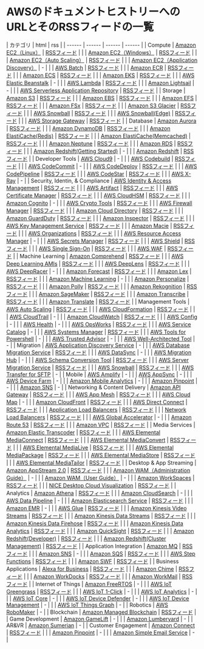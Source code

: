 # AWSのドキュメントヒストリーへのURLとそのRSSフィードの一覧


|  カテゴリ | html | rss |
|  ------ | ------ | ------ | ------ |
| Compute | [Amazon EC2（Linux）](https://docs.aws.amazon.com/AWSEC2/latest/UserGuide/DocumentHistory.html) | [RSSフィード](https://docs.aws.amazon.com/AWSEC2/latest/UserGuide/amazon-ec2-release-notes.rss)  |
|  | [Amazon EC2（Windows）](https://docs.aws.amazon.com/AWSEC2/latest/WindowsGuide/DocumentHistory.html) | [RSSフィード](https://docs.aws.amazon.com/AWSEC2/latest/WindowsGuide/amazon-ec2-release-notes.rss)  |
|  | [Amazon EC2（Auto Scaling）](https://docs.aws.amazon.com/autoscaling/ec2/userguide/DocumentHistory.html) | [RSSフィード](https://docs.aws.amazon.com/autoscaling/ec2/userguide/CHAP_DocumentHistory.rss)  |
|  | [Amazon EC2（Application Discovery）](https://docs.aws.amazon.com/application-discovery/latest/userguide/doc-history.html) | - |
|  | [AWS Batch](https://docs.aws.amazon.com/batch/latest/userguide/document_history.html) | [RSSフィード](https://docs.aws.amazon.com/batch/latest/userguide/document_history.rss)  |
|  | [Amazon ECR](https://docs.aws.amazon.com/AmazonECR/latest/userguide/doc-history.html) | [RSSフィード](https://docs.aws.amazon.com/AmazonECR/latest/userguide/amazon-ecr-release-notes.rss)  |
|  | [Amazon ECS](https://docs.aws.amazon.com/AmazonECS/latest/developerguide/document_history.html) | [RSSフィード](https://docs.aws.amazon.com/AmazonECS/latest/developerguide/amazon-ecs-release-notes.rss)  |
|  | [Amazon EKS](https://docs.aws.amazon.com/eks/latest/userguide/doc-history.html) | [RSSフィード](https://docs.aws.amazon.com/eks/latest/userguide/doc-history.rss)  |
|  | [AWS Elastic Beanstalk](https://docs.aws.amazon.com/elasticbeanstalk/latest/platforms/platform-history.html) | - |
|  | [AWS Lambda](https://docs.aws.amazon.com/lambda/latest/dg/history.html) | [RSSフィード](https://docs.aws.amazon.com/lambda/latest/dg/lambda-updates.rss)  |
|  | [Amazon Lightsail](https://lightsail.aws.amazon.com/ls/docs/en/all) | - |
|  | [AWS Serverless Application Repository](https://docs.aws.amazon.com/serverlessrepo/latest/devguide/doc-history.html) | [RSSフィード](https://docs.aws.amazon.com/serverlessrepo/latest/devguide/serverlessrepo-updates.rss)  |
| Storage | [Amazon S3](https://docs.aws.amazon.com/AmazonS3/latest/dev/WhatsNew.html) | [RSSフィード](https://docs.aws.amazon.com/AmazonS3/latest/dev/s3-dev-guide-rss-updates.rss)  |
|  | [Amazon EBS](https://docs.aws.amazon.com/AWSEC2/latest/UserGuide/DocumentHistory.html) | [RSSフィード](https://docs.aws.amazon.com/AWSEC2/latest/UserGuide/amazon-ec2-release-notes.rss)  |
|  | [Amazon EFS](https://docs.aws.amazon.com/efs/latest/ug/document-history.html) | [RSSフィード](https://docs.aws.amazon.com/efs/latest/ug/amazon-efs-doc-updates.rss)  |
|  | [Amazon FSx](https://docs.aws.amazon.com/fsx/latest/WindowsGuide/doc-history.html) | [RSSフィード](https://docs.aws.amazon.com/fsx/latest/WindowsGuide/WindowsGuide.rss)  |
|  | [Amazon S3 Glacier](https://docs.aws.amazon.com/amazonglacier/latest/dev/document-history.html) | [RSSフィード](https://docs.aws.amazon.com/amazonglacier/latest/dev/glacier-dev-guide-rss-updates.rss)  |
|  | [AWS Snowball](https://docs.aws.amazon.com/snowball/latest/ug/WhatsNew.html) | [RSSフィード](https://docs.aws.amazon.com/snowball/latest/ug/aws-snowball-user-guide-updates.rss)  |
|  | [AWS Snowball(Edge)](https://docs.aws.amazon.com/snowball/latest/developer-guide/doc-history.html) | [RSSフィード](https://docs.aws.amazon.com/snowball/latest/developer-guide/aws-snowball-edge-developer-guide-updates.rss)  |
|  | [AWS Storage Gateway](https://docs.aws.amazon.com/storagegateway/latest/userguide/DocumentHistory.html) | [RSSフィード](https://docs.aws.amazon.com/storagegateway/latest/userguide/aws-storage-gateway-release-notes.rss)  |
| Database | [Amazon Aurora](https://docs.aws.amazon.com/AmazonRDS/latest/AuroraUserGuide/WhatsNew.html) | [RSSフィード](https://docs.aws.amazon.com/AmazonRDS/latest/AuroraUserGuide/auroraupdates.rss)  |
|  | [Amazon DynamoDB](https://docs.aws.amazon.com/amazondynamodb/latest/developerguide/DocumentHistory.html) | [RSSフィード](https://docs.aws.amazon.com/amazondynamodb/latest/developerguide/dynamodbupdates.rss)  |
|  | [Amazon ElastiCache(Redis)](https://docs.aws.amazon.com/AmazonElastiCache/latest/red-ug/WhatsNew.html) | [RSSフィード](https://docs.aws.amazon.com/AmazonElastiCache/latest/red-ug/amazon-elcr-release-notes.rss)  |
|  | [Amazon ElastiCache(Memcached)](https://docs.aws.amazon.com/AmazonElastiCache/latest/mem-ug/WhatsNew.html) | [RSSフィード](https://docs.aws.amazon.com/AmazonElastiCache/latest/mem-ug/amazon-elcm-release-notes.rss)  |
|  | [Amazon Neptune](https://docs.aws.amazon.com/neptune/latest/userguide/doc-history.html) | [RSSフィード](https://docs.aws.amazon.com/neptune/latest/userguide/testupdates.rss)  |
|  | [Amazon RDS](https://docs.aws.amazon.com/AmazonRDS/latest/UserGuide/WhatsNew.html) | [RSSフィード](https://docs.aws.amazon.com/AmazonRDS/latest/UserGuide/rdsupdates.rss)  |
|  | [Amazon Redshift(Getting Started)](https://docs.aws.amazon.com/redshift/latest/gsg/document-history.html) | - |
|  | [Amazon Redshift](https://docs.aws.amazon.com/redshift/latest/dg/doc-history.html) | [RSSフィード](https://docs.aws.amazon.com/redshift/latest/dg/Dochistory.rss)  |
| Developer Tools | [AWS Cloud9](https://docs.aws.amazon.com/cloud9/latest/user-guide/history.html) | - |
|  | [AWS Codebuild](https://docs.aws.amazon.com/codebuild/latest/userguide/history.html) | [RSSフィード](https://docs.aws.amazon.com/codebuild/latest/userguide/aws-codebuild-user-guide-updates.rss)  |
|  | [AWS CodeCommit](https://docs.aws.amazon.com/codecommit/latest/userguide/history.html) | - |
|  | [AWS CodeDeploy](https://docs.aws.amazon.com/codedeploy/latest/userguide/document-history.html) | [RSSフィード](https://docs.aws.amazon.com/codedeploy/latest/userguide/aws-codedeploy-user-guide-updates.rss)  |
|  | [AWS CodePipeline](https://docs.aws.amazon.com/codepipeline/latest/userguide/history.html) | [RSSフィード](https://docs.aws.amazon.com/codepipeline/latest/userguide/aws-codepipeline-user-guide-updates.rss)  |
|  | [AWS CodeStar](https://docs.aws.amazon.com/codestar/latest/userguide/history.html) | [RSSフィード](https://docs.aws.amazon.com/codestar/latest/userguide/aws-codestar-user-guide-updates.rss)  |
|  | [AWS X-Ray](https://docs.aws.amazon.com/codestar/latest/userguide/aws-codestar-user-guide-updates.rss) | - |
| Security, Identin, & Compliance | [AWS Identity & Access Management](https://docs.aws.amazon.com/IAM/latest/UserGuide/document-history.html) | [RSSフィード](https://docs.aws.amazon.com/IAM/latest/UserGuide/aws-iam-release-notes.rss)  |
|  | [AWS Artifact](https://docs.aws.amazon.com/artifact/latest/ug/doc-history.html) | [RSSフィード](https://docs.aws.amazon.com/artifact/latest/ug/amazon-art-release-notes.rss)  |
|  | [AWS Certificate Manager](https://docs.aws.amazon.com/acm/latest/userguide/dochistory.html) | [RSSフィード](https://docs.aws.amazon.com/acm/latest/userguide/aws-certificate-manager-release-notes.rss)  |
|  | [AWS CloudHSM](https://docs.aws.amazon.com/cloudhsm/latest/userguide/document-history.html) | [RSSフィード](https://docs.aws.amazon.com/cloudhsm/latest/userguide/amazon-cloudhsm-release-notes.rss)  |
|  | [Amazon Cognito](https://docs.aws.amazon.com/cognito/latest/developerguide/cognito-document-history.html) | - |
|  | [AWS Crypto Tools](https://docs.aws.amazon.com/encryption-sdk/latest/developer-guide/document-history.html) | [RSSフィード](https://docs.aws.amazon.com/encryption-sdk/latest/developer-guide/aws-encryption-sdk-documentation-history.rss)  |
|  | [AWS Firewall Manager](https://docs.aws.amazon.com/waf/latest/developerguide/doc-history.html) | [RSSフィード](https://docs.aws.amazon.com/waf/latest/developerguide/aws-waf-doc-history.rss)  |
|  | [Amazon Cloud Directory](https://docs.aws.amazon.com/clouddirectory/latest/developerguide/document_history.html) | [RSSフィード](https://docs.aws.amazon.com/clouddirectory/latest/developerguide/amazon-cloud-directory-developer-guide-doc-history.rss)  |
|  | [Amazon GuardDuty](https://docs.aws.amazon.com/guardduty/latest/ug/doc-history.html) | [RSSフィード](https://docs.aws.amazon.com/guardduty/latest/ug/amazon-guardduty-doc-history.rss)  |
|  | [Amazon Inspector](https://docs.aws.amazon.com/inspector/latest/userguide/document-history.html) | [RSSフィード](https://docs.aws.amazon.com/inspector/latest/userguide/amazon-inspector-release-notes.rss)  |
|  | [AWS Key Management Service](https://docs.aws.amazon.com/kms/latest/developerguide/dochistory.html) | [RSSフィード](https://docs.aws.amazon.com/kms/latest/developerguide/aws-kms-document-history.rss)  |
|  | [Amazon Macie](https://docs.aws.amazon.com/macie/latest/userguide/doc-history.html) | [RSSフィード](https://docs.aws.amazon.com/macie/latest/userguide/amazon-macie-doc-history.rss)  |
|  | [AWS Organizations](https://docs.aws.amazon.com/organizations/latest/userguide/orgs_introduction.html) | [RSSフィード](https://docs.aws.amazon.com/organizations/latest/userguide/aws-organizations-release-notes.rss)  |
|  | [AWS Resource Access Manager](https://docs.aws.amazon.com/ram/latest/userguide/doc-history.html) | - |
|  | [AWS Secrets Manager](https://docs.aws.amazon.com/secretsmanager/latest/userguide/document-history.html) | [RSSフィード](https://docs.aws.amazon.com/secretsmanager/latest/userguide/aws-secretsmanager-documentation-updates.rss)  |
|  | [AWS Shield](https://docs.aws.amazon.com/waf/latest/developerguide/doc-history.html) | [RSSフィード](https://docs.aws.amazon.com/waf/latest/developerguide/aws-waf-doc-history.rss)  |
|  | [AWS Single Sign-On](https://docs.aws.amazon.com/singlesignon/latest/userguide/doc-history.html) | [RSSフィード](https://docs.aws.amazon.com/singlesignon/latest/userguide/aws-single-sign-on-user-guide-doc-history.rss)  |
|  | [AWS WAF](https://docs.aws.amazon.com/waf/latest/developerguide/doc-history.html) | [RSSフィード](https://docs.aws.amazon.com/waf/latest/developerguide/aws-waf-doc-history.rss)  |
| Machine Learning | [Amazon Comprehend](https://docs.aws.amazon.com/comprehend/latest/dg/doc-history.html) | [RSSフィード](https://docs.aws.amazon.com/comprehend/latest/dg/amazon-comprehend-release-notes.rss)  |
|  | [AWS Deep Learning AMIs](https://docs.aws.amazon.com/dlami/latest/devguide/doc-history.html) | [RSSフィード](https://docs.aws.amazon.com/dlami/latest/devguide/aws-dlami-devguide-updates.rss)  |
|  | [AWS DeepLens](https://docs.aws.amazon.com/deeplens/latest/dg/doc-history.html) | [RSSフィード](https://docs.aws.amazon.com/deeplens/latest/dg/aws-deeplens-documentation-history.rss)  |
|  | [AWS DeepRacer](https://docs.aws.amazon.com/deepracer/latest/developerguide/doc-history.html) | - |
|  | [Amazon Forecast](https://docs.aws.amazon.com/forecast/latest/dg/doc-history.html) | [RSSフィード](https://docs.aws.amazon.com/forecast/latest/dg/amazon-forecast-dev-guide-rss-updates.rss)  |
|  | [Amazon Lex](https://docs.aws.amazon.com/lex/latest/dg/doc-history.html) | [RSSフィード](https://docs.aws.amazon.com/lex/latest/dg/amazon-lex-document-history.rss)  |
|  | [Amazon Machine Learning](https://docs.aws.amazon.com/machine-learning/latest/dg/history.html) | - |
|  | [Amazon Personalize](https://docs.aws.amazon.com/personalize/latest/dg/document-history.html) | [RSSフィード](https://docs.aws.amazon.com/personalize/latest/dg/perseupdates.rss)  |
|  | [Amazon Polly](https://docs.aws.amazon.com/polly/latest/dg/doc-history.html) | [RSSフィード](https://docs.aws.amazon.com/polly/latest/dg/doc-history.rss)  |
|  | [Amazon Rekognition](https://docs.aws.amazon.com/rekognition/latest/dg/document-history.html) | [RSSフィード](https://docs.aws.amazon.com/rekognition/latest/dg/rekupdates.rss)  |
|  | [Amazon SageMaker](https://docs.aws.amazon.com/sagemaker/latest/dg/doc-history.html) | [RSSフィード](https://docs.aws.amazon.com/sagemaker/latest/dg/amazon-sagemaker-release-notes.rss)  |
|  | [Amazon Transcribe](https://docs.aws.amazon.com/transcribe/latest/dg/doc-history.html) | [RSSフィード](https://docs.aws.amazon.com/transcribe/latest/dg/amazon-transcribe-document-history.rss)  |
|  | [Amazon Translate](https://docs.aws.amazon.com/translate/latest/dg/doc-history.html) | [RSSフィード](https://docs.aws.amazon.com/translate/latest/dg/amazon-translate-release-notes.rss)  |
| Management Tools | [AWS Auto Scaling](https://docs.aws.amazon.com/autoscaling/plans/userguide/auto-scaling-doc-history.html) | [RSSフィード](https://docs.aws.amazon.com/autoscaling/plans/userguide/doc-history.rss)  |
|  | [AWS CloudFormation](https://docs.aws.amazon.com/AWSCloudFormation/latest/UserGuide/ReleaseHistory.html) | [RSSフィード](https://docs.aws.amazon.com/AWSCloudFormation/latest/UserGuide/aws-cloudformation-release-notes.rss)  |
|  | [AWS CloudTrail](https://docs.aws.amazon.com/awscloudtrail/latest/userguide/cloudtrail-document-history.html) | - |
|  | [Amazon CloudWatch](https://docs.aws.amazon.com/AmazonCloudWatch/latest/monitoring/DocumentHistory.html) | [RSSフィード](https://docs.aws.amazon.com/AmazonCloudWatch/latest/monitoring/amazon-cloudwatch-document-history.rss)  |
|  | [AWS Config](https://docs.aws.amazon.com/config/latest/developerguide/DocumentHistory.html) | - |
|  | [AWS Health](https://docs.aws.amazon.com/health/latest/ug/doc-history.html) | - |
|  | [AWS OpsWorks](https://docs.aws.amazon.com/opsworks/latest/userguide/history.html) | [RSSフィード](https://docs.aws.amazon.com/opsworks/latest/userguide/opsworks-doc-release-notes.rss)  |
|  | [AWS Service Catalog](https://docs.aws.amazon.com/servicecatalog/latest/adminguide/history.html) | - |
|  | [AWS Systems Manager](https://docs.aws.amazon.com/systems-manager/latest/userguide/systems-manager-release-history.html) | [RSSフィード](https://docs.aws.amazon.com/systems-manager/latest/userguide/aws-systems-manager-user-guide-updates.rss)  |
|  | [AWS Tools for Powershell](https://docs.aws.amazon.com/powershell/latest/userguide/history-pst.html) | - |
|  | [AWS Trusted Advisor](https://docs.aws.amazon.com/awssupport/latest/user/History.html) | - |
|  | [AWS Well-Architected Tool](https://docs.aws.amazon.com/wellarchitected/latest/userguide/doc-history.html) | - |
| Migration | [AWS Application Discovery Service](https://docs.aws.amazon.com/application-discovery/latest/userguide/doc-history.html) | - |
|  | [AWS Database Migration Service](https://docs.aws.amazon.com/dms/latest/userguide/WhatsNew.html) | [RSSフィード](https://docs.aws.amazon.com/dms/latest/userguide/aws-dms-updates.rss)  |
|  | [AWS DataSync](https://docs.aws.amazon.com/datasync/latest/userguide/doc-history.html) | - |
|  | [AWS Migration Hub](https://docs.aws.amazon.com/migrationhub/latest/ug/document-history.html) | - |
|  | [AWS Schema Conversion Tool](https://docs.aws.amazon.com/SchemaConversionTool/latest/userguide/WhatsNew.html) | [RSSフィード](https://docs.aws.amazon.com/SchemaConversionTool/latest/userguide/aws-sct-updates.rss)  |
|  | [AWS Server Migration Service](https://docs.aws.amazon.com/server-migration-service/latest/userguide/doc-history.html) | [RSSフィード](https://docs.aws.amazon.com/server-migration-service/latest/userguide/server-migration-service-release-notes.rss)  |
|  | [AWS Snowball](https://docs.aws.amazon.com/snowball/latest/ug/WhatsNew.html) | [RSSフィード](https://docs.aws.amazon.com/snowball/latest/ug/aws-snowball-user-guide-updates.rss)  |
|  | [AWS Transfer for SFTP](https://docs.aws.amazon.com/transfer/latest/userguide/doc-history.html) | - |
| Mobile | [AWS Amplify](https://docs.aws.amazon.com/amplify/latest/userguide/welcome.html) | - |
|  | [AWS AppSync](https://docs.aws.amazon.com/appsync/latest/devguide/welcome.html) | - |
|  | [AWS Device Farm](https://docs.aws.amazon.com/devicefarm/latest/developerguide/history.html) | - |
|  | [Amazon Mobile  Analytics](https://docs.aws.amazon.com/mobileanalytics/latest/ug/document-history.html) | - |
|  | [Amazon Pinpoint](https://docs.aws.amazon.com/pinpoint/latest/userguide/doc-history.html) | - |
|  | [Amazon SNS](https://docs.aws.amazon.com/sns/latest/dg/document-history.html) | - |
| Networking & Content Delivery | [Amazon API Gateway](https://docs.aws.amazon.com/apigateway/latest/developerguide/history.html) | [RSSフィード](https://docs.aws.amazon.com/apigateway/latest/developerguide/amazon-apigateway-release-notes.rss)  |
|  | [AWS App Mesh](https://docs.aws.amazon.com/app-mesh/latest/userguide/doc-history.html) | [RSSフィード](https://docs.aws.amazon.com/app-mesh/latest/userguide/app-mesh-ug.rss)  |
|  | [AWS Cloud Map](https://docs.aws.amazon.com/cloud-map/latest/dg/doc-history.html) | - |
|  | [Amazon CloudFront](https://docs.aws.amazon.com/AmazonCloudFront/latest/DeveloperGuide/WhatsNew.html) | [RSSフィード](https://docs.aws.amazon.com/AmazonCloudFront/latest/DeveloperGuide/amazon-cf-doc-releases.rss)  |
|  | [AWS Direct Connect](https://docs.aws.amazon.com/directconnect/latest/UserGuide/AboutThisGuide.html) | [RSSフィード](https://docs.aws.amazon.com/directconnect/latest/UserGuide/direct-connect-release-notes.rss)  |
|  | [Application Load Balancers](https://docs.aws.amazon.com/elasticloadbalancing/latest/application/doc-history.html) | [RSSフィード](https://docs.aws.amazon.com/elasticloadbalancing/latest/application/application-load-balancer-release-notes.rss)  |
|  | [Network Load Balancers](https://docs.aws.amazon.com/elasticloadbalancing/latest/network/doc-history.html) | [RSSフィード](https://docs.aws.amazon.com/elasticloadbalancing/latest/network/network-load-balancer-release-notes.rss)  |
|  | [AWS Global Accelerator](https://docs.aws.amazon.com/global-accelerator/latest/dg/WhatsNew.html) | - |
|  | [Amazon Route 53](https://docs.aws.amazon.com/Route53/latest/DeveloperGuide/History.html) | [RSSフィード](https://docs.aws.amazon.com/Route53/latest/DeveloperGuide/amazon-route-53-release-notes.rss)  |
|  | [Amazon VPC](https://docs.aws.amazon.com/AmazonVPC/latest/UserGuide/WhatsNew.html) | [RSSフィード](https://docs.aws.amazon.com/vpc/latest/userguide/amazon-vpc-release-notes.rss)  |
| Media Services | [Amazon Elastic Transcoder](https://docs.aws.amazon.com/elastictranscoder/latest/developerguide/history.html) | [RSSフィード](https://docs.aws.amazon.com/elastictranscoder/latest/developerguide/amazon-ets-release-notes.rss)  |
|  | [AWS Elemental MediaConnect](https://docs.aws.amazon.com/mediaconnect/latest/ug/doc-history.html) | [RSSフィード](https://docs.aws.amazon.com/mediaconnect/latest/ug/aws-elemental-mediaconnect-release-notes.rss)  |
|  | [AWS Elemental MediaConvert](https://docs.aws.amazon.com/mediaconvert/latest/ug/doc-history.html) | [RSSフィード](https://docs.aws.amazon.com/mediaconvert/latest/ug/mediaconvert-documentatation-updates.rss)  |
|  | [AWS Elemental MediaLive](https://docs.aws.amazon.com/medialive/latest/ug/doc-history.html) | [RSSフィード](https://docs.aws.amazon.com/medialive/latest/ug/medialive-documentation-updates.rss)  |
|  | [AWS Elemental MediaPackage](https://docs.aws.amazon.com/mediapackage/latest/ug/doc-history.html) | [RSSフィード](https://docs.aws.amazon.com/mediapackage/latest/ug/aws-elemental-mediapackage-release-notes.rss)  |
|  | [AWS Elemental MediaStore](https://docs.aws.amazon.com/mediastore/latest/ug/doc-history.html) | [RSSフィード](https://docs.aws.amazon.com/mediastore/latest/ug/aws-elemental-mediastore-release-notes.rss)  |
|  | [AWS Elemental MediaTailor](https://docs.aws.amazon.com/mediatailor/latest/ug/document-history.html) | [RSSフィード](https://docs.aws.amazon.com/mediatailor/latest/ug/aws-elemental-mediatailor-release-notes.rss)  |
| Desktop & App Streaming | [Amazon AppStream 2.0](https://docs.aws.amazon.com/appstream2/latest/developerguide/doc-history.html) | [RSSフィード](https://docs.aws.amazon.com/appstream2/latest/developerguide/doc-history.rss)  |
|  | [Amazon WAM（Administration Guide）](https://docs.aws.amazon.com/wam/latest/adminguide/what_is.html) | - |
|  | [Amazon WAM（User Guide）](https://docs.aws.amazon.com/wam/latest/userguide/getting_started.html) | - |
|  | [Amazon WorkSpaces](https://docs.aws.amazon.com/workspaces/latest/adminguide/workspaces-document-history.html) | [RSSフィード](https://docs.aws.amazon.com/workspaces/latest/adminguide/document-history.rss)  |
|  | [NICE Desktop Cloud Visualization](https://docs.aws.amazon.com/dcv/latest/adminguide/doc-history.html) | [RSSフィード](https://docs.aws.amazon.com/dcv/latest/adminguide/nice-dcv-admin-release-notes.rss)  |
| Analytics | [Amazon Athena](https://docs.aws.amazon.com/athena/latest/ug/DocHistory.html) | [RSSフィード](https://docs.aws.amazon.com/athena/latest/ug/amazon-athena-release-notes.rss)  |
|  | [Amazon CloudSearch](https://docs.aws.amazon.com/cloudsearch/latest/developerguide/document-history.html) | - |
|  | [AWS Data Pipeline](https://docs.aws.amazon.com/datapipeline/latest/DeveloperGuide/DocHistory.html) | - |
|  | [Amazon Elasticsearch Service](https://docs.aws.amazon.com/elasticsearch-service/latest/developerguide/release-notes.html) | [RSSフィード](https://docs.aws.amazon.com/elasticsearch-service/latest/developerguide/amazon-elasticsearch-service-release-notes.rss)  |
|  | [Amazon EMR](https://docs.aws.amazon.com/emr/latest/ManagementGuide/emr-what-is-emr.html) | - |
|  | [AWS Glue](https://docs.aws.amazon.com/glue/latest/dg/doc-history.html) | [RSSフィード](https://docs.aws.amazon.com/glue/latest/dg/aws-glue-release-notes.rss)  |
|  | [Amazon Kinesis Video Streams](https://docs.aws.amazon.com/kinesisvideostreams/latest/dg/doc-history.html) | [RSSフィード](https://docs.aws.amazon.com/kinesisvideostreams/latest/dg/akvs-release-notes.rss)  |
|  | [Amazon Kinesis Data Streams](https://docs.aws.amazon.com/streams/latest/dev/history.html) | [RSSフィード](https://docs.aws.amazon.com/streams/latest/dev/aks-release-notes.rss)  |
|  | [Amazon Kinesis Data Firehose](https://docs.aws.amazon.com/firehose/latest/dev/history.html) | [RSSフィード](https://docs.aws.amazon.com/firehose/latest/dev/akf-release-notes.rss)  |
|  | [Amazon Kinesis Data Analytics](https://docs.aws.amazon.com/kinesisanalytics/latest/dev/doc-history.html) | [RSSフィード](https://docs.aws.amazon.com/kinesisanalytics/latest/dev/akda-release-notes.rss)  |
|  | [Amazon QuickSight](https://docs.aws.amazon.com/quicksight/latest/user/WhatsNew.html) | [RSSフィード](https://docs.aws.amazon.com/quicksight/latest/user/amazon-quicksight-doc-release-notes.rss)  |
|  | [Amazon Redshift(Developer)](https://docs.aws.amazon.com/redshift/latest/dg/doc-history.html) | [RSSフィード](https://docs.aws.amazon.com/redshift/latest/dg/Dochistory.rss)  |
|  | [Amazon Redshift(Cluster Management)](https://docs.aws.amazon.com/redshift/latest/mgmt/document-history.html) | [RSSフィード](https://docs.aws.amazon.com/redshift/latest/mgmt/CMDochistory.rss)  |
| Application Integration | [Amazon MQ](https://docs.aws.amazon.com/amazon-mq/latest/developer-guide/amazon-mq-release-notes.html) | [RSSフィード](https://docs.aws.amazon.com/amazon-mq/latest/developer-guide/recent-updates.rss)  |
|  | [Amazon SNS](https://docs.aws.amazon.com/sns/latest/dg/document-history.html) | - |
|  | [Amazon SQS](https://docs.aws.amazon.com/AWSSimpleQueueService/latest/SQSDeveloperGuide/sqs-release-notes.html) | [RSSフィード](https://docs.aws.amazon.com/AWSSimpleQueueService/latest/SQSDeveloperGuide/recent-updates.rss)  |
|  | [AWS Step Functions](https://docs.aws.amazon.com/step-functions/latest/dg/document-history.html) | [RSSフィード](https://docs.aws.amazon.com/step-functions/latest/dg/document-history.html)  |
|  | [Amazon SWF](https://docs.aws.amazon.com/amazonswf/latest/developerguide/WhatsNew.html) | [RSSフィード](https://docs.aws.amazon.com/amazonswf/latest/developerguide/recent-updates.rss)  |
| Business Applications | [Alexa for Business](https://docs.aws.amazon.com/a4b/latest/ag/doc-history.html) | [RSSフィード](https://docs.aws.amazon.com/a4b/latest/ag/alexa-for-business-release-notes.rss)  |
|  | [Amazon Chime](https://docs.aws.amazon.com/chime/latest/ag/doc-history.html) | [RSSフィード](https://docs.aws.amazon.com/chime/latest/ag/amazon-chime-release-notes.rss)  |
|  | [Amazon WorkDocks](https://docs.aws.amazon.com/workdocs/latest/adminguide/document_history.html) | [RSSフィード](https://docs.aws.amazon.com/workdocs/latest/adminguide/amazon-workdocs-release-notes.rss)  |
|  | [Amazon WorkMail](https://docs.aws.amazon.com/workmail/latest/userguide/DocumentHistory.html) | [RSSフィード](https://docs.aws.amazon.com/workmail/latest/userguide/amazon-workmail-release-notes.rss)  |
| Internet of Things | [Amazon FreeRTOS](https://docs.aws.amazon.com/freertos/latest/userguide/what-is-amazon-freertos.html) | - |
|  | [AWS IoT Greengrass](https://docs.aws.amazon.com/greengrass/latest/developerguide/doc-history.html) | [RSSフィード](https://docs.aws.amazon.com/greengrass/latest/developerguide/aws-greengrass-doc-history.rss)  |
|  | [AWS IoT 1-Click](https://docs.aws.amazon.com/iot-1-click/latest/developerguide/doc-history.html) | - |
|  | [AWS IoT Analytics](https://docs.aws.amazon.com/iotanalytics/latest/userguide/welcome.html) | - |
|  | [AWS IoT Core](https://docs.aws.amazon.com/iot/latest/developerguide/what-is-aws-iot.html) | - |
|  | [AWS IoT Device Defender](https://docs.aws.amazon.com/iot/latest/developerguide/device-defender.html) | - |
|  | [AWS IoT Device Management](https://docs.aws.amazon.com/iot/latest/developerguide/what-is-aws-iot.html) | - |
|  | [AWS IoT Things Graph](https://docs.aws.amazon.com/thingsgraph/latest/ug/iot-tg-whatis.html) | - |
| Robotics | [AWS RoboMaker](https://docs.aws.amazon.com/robomaker/latest/dg/doc-history.html) | - |
| Blockchain | [Amazon Managed Blockchain](https://docs.aws.amazon.com/managed-blockchain/latest/managementguide/managed-blockchain-management-guide-doc-history.html) | [RSSフィード](https://docs.aws.amazon.com/managed-blockchain/latest/managementguide/managed-blockchain-mgmt.rss)  |
| Game Development | [Amazon GameLift](https://docs.aws.amazon.com/gamelift/latest/developerguide/doc-history.html) | - |
|  | [Amazon Lumberyard](https://docs.aws.amazon.com/lumberyard/latest/gettingstartedguide/intro.html) | - |
| AR&VR | [Amazon Sumerian](https://docs.aws.amazon.com/sumerian/latest/userguide/amazon-sumerian.html) | - |
| Customer Engagement | [Amazon Connect](https://docs.aws.amazon.com/connect/latest/adminguide/doc-history.html) | [RSSフィード](https://docs.aws.amazon.com/connect/latest/adminguide/amazon-connect-release-notes.rss)  |
|  | [Amazon Pinpoint](https://docs.aws.amazon.com/pinpoint/latest/userguide/doc-history.html) | - |
|  | [Amazon Simple Email Service](https://docs.aws.amazon.com/ses/latest/DeveloperGuide/doc-history.html) | - |